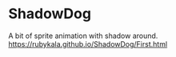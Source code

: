 # ShadowDog
A bit of sprite animation with shadow around.
https://rubykala.github.io/ShadowDog/First.html
